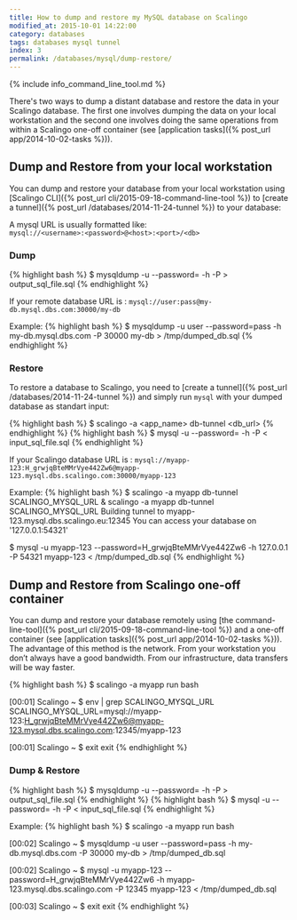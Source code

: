 ```yaml
---
title: How to dump and restore my MySQL database on Scalingo
modified_at: 2015-10-01 14:22:00
category: databases
tags: databases mysql tunnel
index: 3
permalink: /databases/mysql/dump-restore/
---
```


{% include info_command_line_tool.md %}

There's two ways to dump a distant database and restore the data in your Scalingo database. The first one involves dumping the data on your local workstation and the second one involves doing the same operations from within a Scalingo one-off container (see [application tasks]({% post_url app/2014-10-02-tasks %})).

## Dump and Restore from your local workstation

You can dump and restore your database from your local workstation using [Scalingo CLI]({% post_url cli/2015-09-18-command-line-tool %}) to [create a tunnel]({% post_url /databases/2014-11-24-tunnel %}) to your database:

A mysql URL is usually formatted like: <br>
`mysql://<username>:<password>@<host>:<port>/<db>`

### Dump

{% highlight bash %}
$ mysqldump -u <username> --password=<password> -h <host> -P <port> <db> > output_sql_file.sql
{% endhighlight %}

If your remote database URL is : `mysql://user:pass@my-db.mysql.dbs.com:30000/my-db`

Example:
{% highlight bash %}
$ mysqldump -u user --password=pass -h my-db.mysql.dbs.com -P 30000 my-db > /tmp/dumped_db.sql
{% endhighlight %}

### Restore

To restore a database to Scalingo, you need to [create a tunnel]({% post_url /databases/2014-11-24-tunnel %}) and simply run `mysql` with your dumped database as standart input:

{% highlight bash %}
$ scalingo -a <app_name> db-tunnel <db_url>
{% endhighlight %}
{% highlight bash %}
$ mysql -u <user> --password=<password> -h <host> -P <port> <db> < input_sql_file.sql
{% endhighlight %}

If your Scalingo database URL is : `mysql://myapp-123:H_grwjqBteMMrVye442Zw6@myapp-123.mysql.dbs.scalingo.com:30000/myapp-123`

Example:
{% highlight bash %}
$ scalingo -a myapp db-tunnel SCALINGO_MYSQL_URL &
scalingo -a myapp db-tunnel SCALINGO_MYSQL_URL
Building tunnel to myapp-123.mysql.dbs.scalingo.eu:12345
You can access your database on '127.0.0.1:54321'

$ mysql -u myapp-123 --password=H_grwjqBteMMrVye442Zw6 -h 127.0.0.1 -P 54321 myapp-123 < /tmp/dumped_db.sql
{% endhighlight %}

## Dump and Restore from Scalingo one-off container

You can dump and restore your database remotely using [the command-line-tool]({% post_url cli/2015-09-18-command-line-tool %}) and a one-off container (see [application tasks]({% post_url app/2014-10-02-tasks %})). The advantage of this method is the network. From your workstation you don’t always have a good bandwidth. From our infrastructure, data transfers will be way faster.

{% highlight bash %}
$ scalingo -a myapp run bash

[00:01] Scalingo ~ $ env | grep SCALINGO_MYSQL_URL
SCALINGO_MYSQL_URL=mysql://myapp-123:H_grwjqBteMMrVye442Zw6@myapp-123.mysql.dbs.scalingo.com:12345/myapp-123

[00:01] Scalingo ~ $ exit
exit
{% endhighlight %}

### Dump & Restore

{% highlight bash %}
$ mysqldump -u <username> --password=<password> -h <host> -P <port> <db> > output_sql_file.sql
{% endhighlight %}
{% highlight bash %}
$ mysql -u <user> --password=<password> -h <host> -P <port> <db> < input_sql_file.sql
{% endhighlight %}

Example:
{% highlight bash %}
$ scalingo -a myapp run bash

[00:02] Scalingo ~ $ mysqldump -u user --password=pass -h my-db.mysql.dbs.com -P 30000 my-db > /tmp/dumped_db.sql

[00:02] Scalingo ~ $ mysql -u myapp-123 --password=H_grwjqBteMMrVye442Zw6 -h myapp-123.mysql.dbs.scalingo.com -P 12345 myapp-123 < /tmp/dumped_db.sql

[00:03] Scalingo ~ $ exit
exit
{% endhighlight %}
